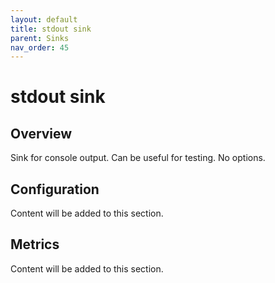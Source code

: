 ```yaml
---
layout: default
title: stdout sink
parent: Sinks
nav_order: 45
---
```


# stdout sink

## Overview

Sink for console output. Can be useful for testing. No options.

## Configuration

Content will be added to this section.

## Metrics

Content will be added to this section.